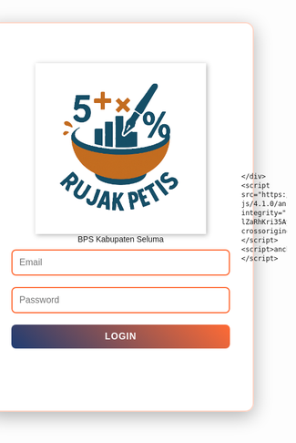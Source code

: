 <html>
<head>
  <title>Log In Rujak Petis</title>
  <script type="module">
    import {initializeApp} from 'https://www.gstatic.com/firebasejs/10.12.0/firebase-app.js';
    import {getAuth, signInWithEmailAndPassword} from 'https://www.gstatic.com/firebasejs/10.12.0/firebase-auth.js';

    const firebaseConfig = {
      apiKey: "AIzaSyCsWmy6FfAS95BegKVNySaB397DP3z0Yc8", authDomain: "rujak-petis.firebaseapp.com",
      projectId: "rujak-petis",
      storageBucket: "rujak-petis.firebasestorage.app",
      messagingSenderId: "554035507355",
      appId: "1:554035507355:web:60b2335b4069915bb7d63e",
      measurementId: "G-677TGTQW5R"
    };
    const app = initializeApp(firebaseConfig);
    const auth = getAuth(app);

    window.login = function () {
      const email = document.getElementById("email").value;
      const password = document.getElementById("password").value;

      signInWithEmailAndPassword(auth, email, password)
        .then((userCredential) => {
          window.location.href = "https://sites.google.com/view/publikasinwas1705/home";
        })
        .catch((error) => {
          document.getElementById("msg").innerText = "Login gagal: " + error.message;
        });
    }
  </script>
  <style>
    body {
      font-family: Arial;
      margin: 0;
      padding: 0;
      min-height: 100vh;
      display: flex;
      justify-content: center;
      align-items: center;
      background: url(concentrated-colleagues-sitting-office-coworking.jpg) center/cover no-repeat;
      background-attachment: fixed;
    }

    body::before {
      content: '';
      position: fixed;
      top: 0;
      left: 0;
      width: 100%;
      height: 100%;
      background: rgba(30, 60, 114, 0.7);
      z-index: -1;
    }

    .main-container {
      display: flex;
      justify-content: center;
      align-items: center;
      max-width: 1000px;
      width: 100%;
      padding: 20px;
    }

    .container {
      display: flex;
      flex-direction: column;
      justify-content: center;
      align-items: center;
      background: rgba(255, 255, 255, 0.95);
      padding: 40px;
      border-radius: 15px;
      box-shadow: 0 8px 32px rgba(0, 0, 0, 0.3);
      width: 100%;
      max-width: 400px;
      height: 600px;
      text-align: center;
      border: 2px solid rgba(255, 107, 53, 0.3);
      flex-shrink: 0;
    }

    input,
    button {
      margin: 10px 0;
      padding: 12px;
      width: 100%;
      border: 2px solid #ff6b35;
      border-radius: 8px;
      box-sizing: border-box;
      font-size: 16px;
    }

    input {
      background: rgba(255, 255, 255, 0.9);
      transition: all 0.3s ease;
    }

    input:focus {
      outline: none;
      border-color: #1e3c72;
      box-shadow: 0 0 10px rgba(30, 60, 114, 0.3);
    }

    button {
      background: linear-gradient(45deg, #1e3c72, #ff6b35);
      color: white;
      border: none;
      cursor: pointer;
      font-size: 16px;
      font-weight: bold;
      transition: all 0.3s ease;
      text-transform: uppercase;
      letter-spacing: 1px;
    }

    button:hover {
      background: linear-gradient(45deg, #ff6b35, #1e3c72);
      transform: translateY(-2px);
      box-shadow: 0 5px 15px rgba(0, 0, 0, 0.2);
    }

    .logo {
      max-width: 300px;
      height: auto;
      margin-bottom: 1px;
      filter: drop-shadow(2px 2px 4px rgba(0, 0, 0, 0.3));
      background: transparent;

}
    }

    .subtitle {
      font-size: 24px;
      font-weight: bold;
      color: #1e3c72;
      margin-bottom: 10px;
      text-shadow: 1px 1px 2px rgba(255, 107, 53, 0.3);
      letter-spacing: 1px;
    }

    h2 {
      margin-bottom: 30px;
      color: #1e3c72;
      font-size: 28px;
      font-weight: bold;
      text-shadow: 1px 1px 2px rgba(255, 107, 53, 0.3);
    }

    #msg {
      color: #ff6b35;
      font-weight: bold;
      margin-top: 15px;
    }

    @media (max-width: 768px) {
      .main-container {
        flex-direction: column;
        gap: 10px;
      }

      .image-section {
        order: -1;
      }

      .side-image {
        max-width: 200px;
      }
    }
  </style>
</head>

<body>
  <div class="main-container">
    <div class="container">
      <img src="Rujak-Petis-4.PNG" alt="Rujak Petis Logo" class="logo" />
      <div class="subtitle">BPS Kabupaten Seluma</div>
      <input type="email" id="email" placeholder="Email" />
      <input type="password" id="password" placeholder="Password" />
      <button onclick="login()">Login</button>
      <p id="msg"></p>
    </div>
  </div>
</body>

</html>


      
    </div>
    <script src="https://cdnjs.cloudflare.com/ajax/libs/anchor-js/4.1.0/anchor.min.js" integrity="sha256-lZaRhKri35AyJSypXXs4o6OPFTbTmUoltBbDCbdzegg=" crossorigin="anonymous"></script>
    <script>anchors.add();</script>
  </body>
</html>
